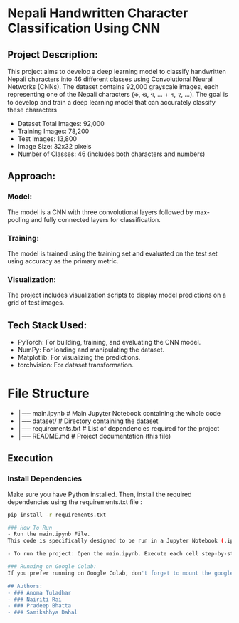# Nepali Handwritten Character Classification Using CNN

## Project Description:
This project aims to develop a deep learning model to classify handwritten Nepali characters into 46 different classes using Convolutional Neural Networks (CNNs). The dataset contains 92,000 grayscale images, each representing one of the Nepali characters (क, ख, ग, ... + १, २, ...). The goal is to develop and train a deep learning model that can accurately classify these characters

- Dataset Total Images: 92,000 
- Training Images: 78,200 
- Test Images: 13,800 
- Image Size: 32x32 pixels 
- Number of Classes: 46 (includes both characters and numbers)

## Approach: 
### Model:
The model is a CNN with three convolutional layers followed by max-pooling and fully connected layers for classification. 
### Training: 
The model is trained using the training set and evaluated on the test set using accuracy as the primary metric. 
### Visualization: 
The project includes visualization scripts to display model predictions on a grid of test images.

## Tech Stack Used: 
- PyTorch: For building, training, and evaluating the CNN model. 
- NumPy: For loading and manipulating the dataset.
- Matplotlib: For visualizing the predictions. 
- torchvision: For dataset transformation.

# File Structure
- │── main.ipynb # Main Jupyter Notebook containing the whole code
- │── dataset/ # Directory containing the dataset 
- │── requirements.txt # List of dependencies required for the project
- │── README.md # Project documentation (this file)

## Execution
### Install Dependencies
 Make sure you have Python installed. Then, install the required dependencies using the requirements.txt file :
 
```bash
pip install -r requirements.txt

### How To Run
- Run the main.ipynb File.
This code is specifically designed to be run in a Jupyter Notebook (.ipynb format). Therefore, it is essential that you run the project using the Jupyter Notebook or any environment that can run .ipynb files.

- To run the project: Open the main.ipynb. Execute each cell step-by-step in the order they appear.

### Running on Google Colab:
If you prefer running on Google Colab, don't forget to mount the google drive and change the dataset path to match your Google Drive path.

## Authors: 
- ### Anoma Tuladhar
- ### Nairiti Rai
- ### Pradeep Bhatta 
- ### Samikshhya Dahal
